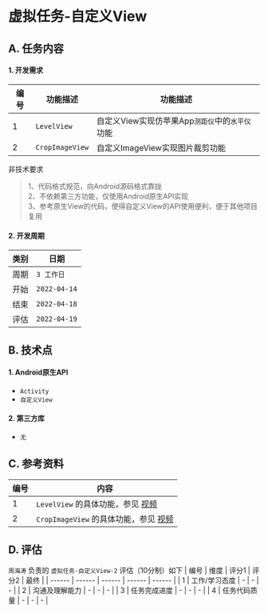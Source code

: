 # 虚拟任务-自定义View

## A. 任务内容

#### 1. 开发需求

| 编号 | 功能描述 | 功能描述 |
| ------ | ------ | ------ |
| 1 | `LevelView` |  自定义View实现仿苹果App`测距仪`中的`水平仪`功能 |
| 2 | `CropImageView` | 自定义ImageView实现图片裁剪功能 |

非技术要求
> 1、代码格式规范，向Android源码格式靠拢<br />
> 2、不依赖第三方功能，仅使用Android原生API实现<br />
> 3、参考原生View的代码，使得自定义View的API使用便利，便于其他项目复用

#### 2. 开发周期

| 类别 | 日期 |
| ------ | ------ |
| 周期 | `3 工作日` |
| 开始 | `2022-04-14` |
| 结束 | `2022-04-18` |
| 评估 | `2022-04-19` |

## B. 技术点
#### 1. Android原生API
- `Activity`
- `自定义View`


#### 2. 第三方库
- `无`

## C. 参考资料
| 编号 | 内容 |
| ------ | ------ |
| 1 | `LevelView` 的具体功能，参见 [视频](resources\video\1.MP4) |
| 2 | `CropImageView` 的具体功能，参见 [视频](resources\video\2.mp4) |

## D. 评估
`周海涛` 负责的 `虚拟任务-自定义View-2` 评估（10分制）如下
| 编号 | 维度 | 评分1 | 评分2 | 最终 |
| ------ | ------ | ------ | ------ | ------ |
| 1 | 工作/学习态度 | - | - | - |
| 2 | 沟通及理解能力 | - | - | - |
| 3 | 任务完成进度 | - | - | - |
| 4 | 任务代码质量 | - | - | - |
